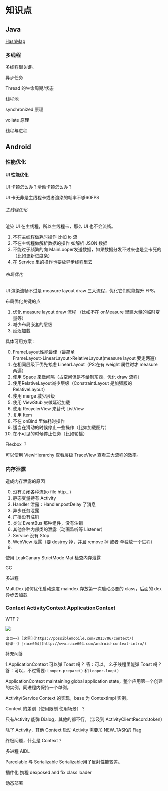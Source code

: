 # 知识点


## Java

[HashMap](./HashMap.md)

### 多线程

多线程很关键。

异步任务

Thread 的生命周期/状态

线程池

synchronized 原理

voliate 原理

线程与进程



## Android


### 性能优化

#### UI 性能优化

UI 卡顿怎么办？滑动卡顿怎么办？

UI 卡无非是主线程卡或者渲染的帧率不够60FPS

###### 主线程优化

渲染 UI 在主线程，所以主线程卡，那么 UI 也不会流畅。

1. 不在主线程做耗时操作 比如 io 流
2. 不在主线程做解析数据的操作 如解析 JSON 数据
3. 不能过于频繁的向 MainLooper发送数据，如果数据分发不过来也是会卡死的（比如更新进度条）
4. 在 Service 里的操作也要放异步线程里去

###### 布局优化

UI 渲染流畅不过是 measure layout draw 三大流程，优化它们就能提升 FPS。

布局优化关键的点

1. 优化 measure layout draw 流程 （比如不在 onMeasure 里建大量的临时变量等） 
2. 减少布局嵌套的层级
3. 延迟加载

具体可用方案：

0. FrameLayout性能最佳（最简单 FrameLayout>LinearLayout>RelativeLayout(measure layout 要走两遍）
1. 在相同层级下优先考虑 LinearLayout（PS:在有 weight 属性时才 measure 两遍）
2. 使用 Space 来做间隔（占空间但是不绘制东西，优化 draw 流程）
2. 使用RelativeLayout减少层级（ConstraintLayout 是加强版的 RelativeLayout）
3. 使用 merge 减少层级
4. 使用 ViewStub 来做延迟加载
0. 使用 RecyclerView 来替代 ListView
1. 复用 Item 
2. 不在 onBind 里做耗时操作
3. 适当在滑动的时候停止一些操作（比如加载图片）
4. 在不可见的时候停止任务（比如轮播）

Flexbox ？

可以使用 ViewHierarchy 查看层级 TraceView 查看三大流程的效率。



### 内存泄露

造成内存泄露的原因

0. 没有关闭各种流(io file http...)
1. 静态变量持有 Activity
2. Handler 泄露：Handler.postDelay 了消息
3. 异步任务泄露
4. 广播没有注销
5. 类似 EventBus 那种组件，没有注销
6. 其他各种内部类的泄露（动画监听等 Listener）
7. Service 没有 Stop
8. WebView 泄露（要 destroy 掉，并且 remove 掉 或者 单独放一个进程）
9. 

使用 LeakCanary StrictMode Mat 检查内存泄露

GC

多进程

MultiDex 如何优化启动速度 maindex 存放第一次启动必要的 class，后面的 dex 异步去加载


### Context ActivityContext ApplicationContext

WTF ?

![](http://ww1.sinaimg.cn/large/98900c07gw1f78lm1835lj20oo08jjtw.jpg)
	
	出自==》[这里](https://possiblemobile.com/2013/06/context/)
	翻译--》[race604](http://www.race604.com/android-context-intro/)

补充问答

1.ApplicationContext 可以弹 Toast 吗？
答：可以。
2.子线程里能弹 Toast 吗？
答：可以，不过需要: `Looper.prepare()` 和 `Looper.loop()`


ApplicationContext  maintaining global application state，整个应用第一个创建的实例。同进程内保持一个单例。

Activity/Service 	Context 的实现，base 为 ContextImpl 实例。 

Context 的差别（使用限制 使用场景）？

只有Activity 能弹 Dialog，其他的都不行。（涉及到 ActivityClientRecord.token） 

除了 Activity，其他 Context 启动 Activity 需要加 NEW_TASK的 Flag



终极问题，什么是 Context？





多进程
AIDL 

Parcelable 与 Serializable
Serializable用了反射性能较差。

插件化 携程  dexposed and fix class loader 

动态部署 













